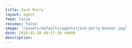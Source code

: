 ```yaml
---
title: Jack Perry
layout: agent
feed: false
reviews: false
image: "/assets/defaults/agents/jack-perry-banner.jpg"
date: 2018-02-20 00:17:38 +0000
description:
---
```

